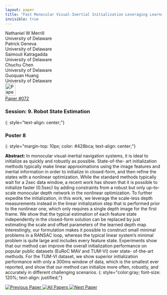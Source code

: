 ```yaml
---
layout: paper
title: "Fast Monocular Visual-Inertial Initialization Leveraging Learned Single-View Depth"
invisible: true
---
```

<div class="paper-authors">
<div class="paper-author-box">
    <div class="paper-author-name">Nathaniel  W Merrill</div>
    <div class="paper-author-uni">University of Delaware</div>
</div>
<div class="paper-author-box">
    <div class="paper-author-name">Patrick Geneva</div>
    <div class="paper-author-uni">University of Delaware</div>
</div>
<div class="paper-author-box">
    <div class="paper-author-name">Saimouli Katragadda</div>
    <div class="paper-author-uni">University of Delaware</div>
</div>
<div class="paper-author-box">
    <div class="paper-author-name">Chuchu Chen</div>
    <div class="paper-author-uni">University of Delaware</div>
</div>
<div class="paper-author-box">
    <div class="paper-author-name">Guoquan  Huang</div>
    <div class="paper-author-uni">University of Delaware</div>
</div>

</div><div class="paper-pdf">
<div> <a href="http://www.roboticsproceedings.org/rss19/p072.pdf"><img src="{{ site.baseurl }}/images/paper_link.png" alt="Paper Website" width = "33"  height = "40"/></a> </div>
<div> <a href="http://www.roboticsproceedings.org/rss19/p072.pdf">Paper&nbsp;#072</a> </div>
</div>

### Session: 9. Robot State Estimation
{: style="text-align: center;"}

### Poster 8
{: style="margin-top: 10px; color: #428bca; text-align: center;"}

<b style="color: black;">Abstract: </b>In monocular visual-inertial navigation systems, it is
ideal to initialize as quickly and robustly as possible. State-of-the-
art initialization methods typically make linear approximations
using the image features and inertial information in order
to initialize in closed-form, and then refine the states with a
nonlinear optimization. While the standard methods typically
wait for a 2sec data window, a recent work has shown that it
is possible to initialize faster (0.5sec) by adding constraints from
a robust but only up-to-scale monocular depth network in the
nonlinear optimization. To further expedite the initialization, in
this work, we leverage the scale-less depth measurements instead
in the linear initialization step that is performed prior to the
nonlinear one, which only requires a single depth image for
the first frame. We show that the typical estimation of each
feature state independently in the closed-form solution can be
replaced by just estimating the scale and offset parameters of
the learned depth map. Interestingly, our formulation makes it
possible to construct small minimal problems in a RANSAC loop,
whereas the typical linear system’s minimal problem is quite
large and includes every feature state. Experiments show that
our method can improve the overall initialization performance on
popular public datasets (EuRoC MAV and TUM-VI) over state-
of-the-art methods. For the TUM-VI dataset, we show superior
initialization performance with only a 300ms window of data,
which is the smallest ever reported, and show that our method
can initialize more often, robustly, and accurately in different
challenging scenarios.
{: style="color:gray; font-size: 120%; text-align: justified;"}


<div class="paper-menu">
<a href="{{ site.baseurl }}/program/papers/071/"> <img src="{{ site.baseurl }}/images/previous_paper_icon.png" alt="Previous Paper" title="Previous Paper"/> </a>
<a href="{{ site.baseurl }}/program/papers"><img src="{{ site.baseurl }}/images/overview_icon.png" alt="All Papers" title="All Papers"/> </a>
<a href="{{ site.baseurl }}/program/papers/073/"> <img src="{{ site.baseurl }}/images/next_paper_icon.png" alt="Next Paper" title="Next Paper"/> </a>

</div>
